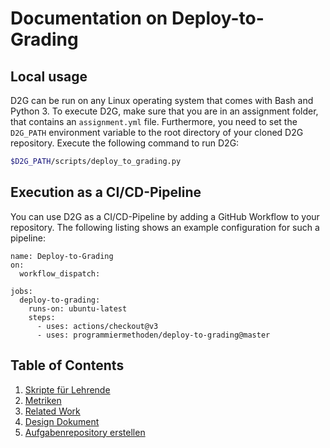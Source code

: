 # Documentation on Deploy-to-Grading

## Local usage

D2G can be run on any Linux operating system that comes with Bash and Python 3. To execute D2G, make sure that you are in an assignment folder, that contains an `assignment.yml` file. Furthermore, you need to set the `D2G_PATH` environment variable to the root directory of your cloned D2G repository. Execute the following command to run D2G:

```bash
$D2G_PATH/scripts/deploy_to_grading.py
```

## Execution as a CI/CD-Pipeline

You can use D2G as a CI/CD-Pipeline by adding a GitHub Workflow to your repository. The following listing shows an example configuration for such a pipeline:

```
name: Deploy-to-Grading
on:
  workflow_dispatch:
  
jobs:
  deploy-to-grading:
    runs-on: ubuntu-latest
    steps:
      - uses: actions/checkout@v3
      - uses: programmiermethoden/deploy-to-grading@master
```

## Table of Contents

1. [Skripte für Lehrende](teacher_scripts.md)
2. [Metriken](metrics/readme.md)
3. [Related Work](related_work/readme.md)
4. [Design Dokument](design_document/readme.md)
5. [Aufgabenrepository erstellen](create_tasks_repository.md)
